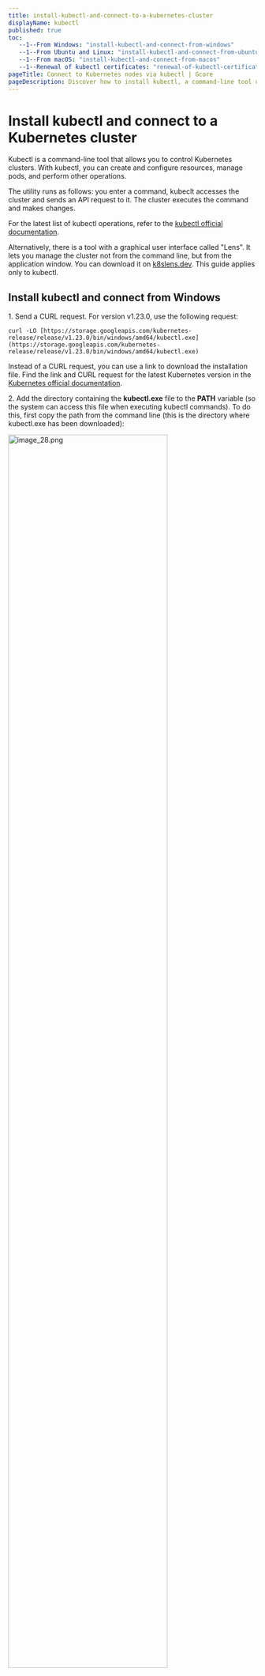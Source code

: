 ```yaml
---
title: install-kubectl-and-connect-to-a-kubernetes-cluster
displayName: kubectl
published: true
toc:
   --1--From Windows: "install-kubectl-and-connect-from-windows"
   --1--From Ubuntu and Linux: "install-kubectl-and-connect-from-ubuntu-or-linux"
   --1--From macOS: "install-kubectl-and-connect-from-macos"
   --1--Renewal of kubectl certificates: "renewal-of-kubectl-certificates"
pageTitle: Connect to Kubernetes nodes via kubectl | Gcore
pageDescription: Discover how to install kubectl, a command-line tool used to manage Kubernetes clusters and connect to them.
---
```

# Install kubectl and connect to a Kubernetes cluster

Kubectl is a command-line tool that allows you to control Kubernetes clusters. With kubectl, you can create and configure resources, manage pods, and perform other operations. 

The utility runs as follows: you enter a command, kubeclt accesses the cluster and sends an API request to it. The cluster executes the command and makes changes. 

For the latest list of kubectl operations, refer to the <a href="https://kubernetes.io/docs/reference/generated/kubectl/kubectl-commands" target="_blank">kubectl official documentation</a>.

Alternatively, there is a tool with a graphical user interface called "Lens". It lets you manage the cluster not from the command line, but from the application window. You can download it on <a href="https://k8slens.dev" target="_blank">k8slens.dev</a>. This guide applies only to kubectl.

## Install kubectl and connect from Windows

1\.  Send a CURL request. For version v1.23.0, use the following request: 
    
```
curl -LO [https://storage.googleapis.com/kubernetes-release/release/v1.23.0/bin/windows/amd64/kubectl.exe](https://storage.googleapis.com/kubernetes-release/release/v1.23.0/bin/windows/amd64/kubectl.exe)
```

Instead of a CURL request, you can use a link to download the installation file. Find the link and CURL request for the latest Kubernetes version in the <a href="https://kubernetes.io/docs/tasks/tools/install-kubectl-windows/#install-kubectl-binary-with-curl-on-windows" target="_blank">Kubernetes official documentation</a>.  
    
2\.  Add the directory containing the **kubectl.exe** file to the **PATH** variable (so the system can access this file when executing kubectl commands). To do this, first copy the path from the command line (this is the directory where kubectl.exe has been downloaded):  
      
<img src="https://assets.gcore.pro/docs/cloud/kubernetes/clusters/connect/install-kubectl-and-connect-to-a-kubernetes-cluster/image_28.png" alt="image_28.png" width="80%"> 

After you copy the path, navigate to **Windows settings** > **System** > **About** > **Advanced system settings**. Alternatively, right-click **This PC**, then navigate to **Properties** > **Advanced system settings**. 

<img src="https://assets.gcore.pro/docs/cloud/kubernetes/clusters/connect/install-kubectl-and-connect-to-a-kubernetes-cluster/image_61.png" alt="image_61.png" width="80%">

In the next dialog, select **Environment Variables** and double-click the **Path** system variable. Paste the path to **kubectl.exe** in the bottom most empty field, and save the changes.  
   
<img src="https://assets.gcore.pro/docs/cloud/kubernetes/clusters/connect/install-kubectl-and-connect-to-a-kubernetes-cluster/image_62.png" alt="image_62.png" width="80%">

3\.  In **C:\\Users\\\[username\]**, create the **.kube** directory (to store the cluster configuration file).  

<img src="https://assets.gcore.pro/docs/cloud/kubernetes/clusters/connect/install-kubectl-and-connect-to-a-kubernetes-cluster/image_46.png" alt="image_46.png" width="80%">

4\.  Download the configuration file.  

<img src="https://assets.gcore.pro/docs/cloud/kubernetes/clusters/connect/install-kubectl-and-connect-to-a-kubernetes-cluster/13323281147921.png" alt="Screenshot_2023-02-27_at_18.50_1.jpg" width="80%">

5\.  Rename the configuration file to "**config"** (without an extension) and add it to the **.kube** folder. Kubectl can now access it and manage your cluster.  
      
<img src="https://assets.gcore.pro/docs/cloud/kubernetes/clusters/connect/install-kubectl-and-connect-to-a-kubernetes-cluster/image_45.png" alt="image_45.png" width="80%">  
    
6\.  Verify the kubectl configuration. Type the command in the command line:
    
```
kubectl get pod
```

The system is supposed to output either "No resources found in default namespace" (when there are no pods in the cluster), or data of the pods. Either result mean that kubectl is correctly configured and you can access your cluster.

## Install kubectl and connect from Ubuntu or Linux 

1\.  Download the latest version of the kubectl binary file with the CURL request. 

```
curl -LO https://storage.googleapis.com/kubernetes-release/release/\`curl -s https://storage.googleapis.com/kubernetes-release/release/stable.txt\`/bin/linux/amd64/kubectl 
```

2\.  Make the kubectl binary file executable.  
    
```
chmod +x ./kubectl
```

3\.  Move the binary file into the directory from the **PATH** variable.
    
```
sudo mv ./kubectl /usr/local/bin/kubectl
```

4\.  Create the "**.kube**" directory in your home directory:
    
```
mkdir ~/.kube
```

5\.  Download the configuration file.  
      
<img src="https://assets.gcore.pro/docs/cloud/kubernetes/clusters/connect/install-kubectl-and-connect-to-a-kubernetes-cluster/13323281147921.png" alt="Screenshot_2023-02-27_at_18.50_1.jpg" width="80%">  
    
6\.  Rename the configuration file to "**config**" (without an extension) and add it to the **.kube** folder. Kubectl can now access it and manage your cluster.  
      
<img src="https://assets.gcore.pro/docs/cloud/kubernetes/clusters/connect/install-kubectl-and-connect-to-a-kubernetes-cluster/image_47.png" alt="image_47.png" width="555" height="342" width="80%">

7\.  Verify kubectl configuration with the command below: 
    
```
kubectl get pod
```
    
The system is supposed to output either "No resources found in default namespace" (when there are no pods in the cluster), or data of the pods. Either result mean that kubectl is correctly configured and you can access your cluster.

## Install kubectl and connect from macOS

1\.  Download the latest version of the kubectl binary file with the CURL request. 
    
```
curl -LO "https://storage.googleapis.com/kubernetes-release/release/$(curl -s https://storage.googleapis.com/kubernetes-release/release/stable.txt)/bin/darwin/amd64/kubectl"
```

2\.  Make the kubectl binary file executable: 

```
chmod +x ./kubectl
```

3\.  Move the kubectl binary file into the directory from the **PATH** variable. To do this, first check which directories correspond to the variable:
    
```
echo $PATH
```

The system returns a list of directories. Select one of them and move the kubectl file there using the command below:
    
```
sudo mv ./kubectl \[one of the directories that has been returned by the "echo $PATH" command\]
```

For example, for the directory "/usr/local/bin/kubectl" the command looks like this: 
    
```
sudo mv ./kubectl /usr/local/bin/kubectl
```

4\.  Create the ".**kube**" directory in your home directory: 
    
```
mkdir ~/.kube
```

5\.  Download the configuration file.  
      
<img src="https://assets.gcore.pro/docs/cloud/kubernetes/clusters/connect/install-kubectl-and-connect-to-a-kubernetes-cluster/13323281147921.png" alt="Screenshot_2023-02-27_at_18.50_1.jpg" width="80%">

6\.  Rename the configuration file to "**config**" (file should not have an extension) and add it to the **.kube** folder. Kubectl can now access it and manage your cluster.

7\.  Verify kubectl configuration with the command below: 
    
```
kubectl get pod
```
    
The system is supposed to output either "No resources found in default namespace" (when there are no pods in the cluster), or data of the pods. Either result mean that kubectl is correctly configured and you can access your cluster.

## Renewal of kubectl certificates 

We renew kubectl access certificates every two years. To ensure you don’t lose access to your Kubernetes cluster, we inform you about the upcoming renewal date: 

* **In the Gcore Customer Portal**. You'll get a notification like this: *“The security certificate for Cluster will expire on 10.06.20204. Please remember to go to the Cluster page and download the new Kubernetes config on that date to ensure continued access.”* 

* **Via email**: two weeks before the renewal, we’ll send you an email with the information about the renewal date. After the certificate is updated, you’ll also get a confirmation email with a reminder to download a new certificate.  
